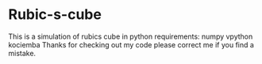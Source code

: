 # Rubic-s-cube
This is a simulation of rubics cube in python
requirements:
             numpy
             vpython
             kociemba
Thanks for checking out my code please correct me if you find a mistake.
